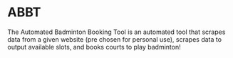 # ABBT
The Automated Badminton Booking Tool is an automated tool that scrapes data from a given website (pre chosen for personal use), scrapes data to output available slots, and books courts to play badminton!
